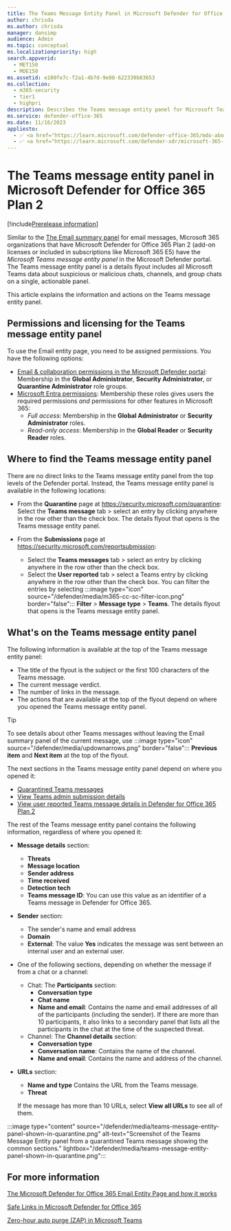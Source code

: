 ```yaml
---
title: The Teams Message Entity Panel in Microsoft Defender for Office 365
author: chrisda
ms.author: chrisda
manager: dansimp
audience: Admin
ms.topic: conceptual
ms.localizationpriority: high
search.appverid:
  - MET150
  - MOE150
ms.assetid: e100fe7c-f2a1-4b7d-9e08-622330b83653
ms.collection:
  - m365-security
  - tier1
  - highpri
description: Describes the Teams message entity panel for Microsoft Teams in Microsoft Defender for Office 365 Plan 2, how it does post-breach work like ZAP and Safe Links and gives admins a single pane of glass on Teams chat and channel threats like suspicious URLs..
ms.service: defender-office-365
ms.date: 11/16/2023
appliesto:
  - ✅ <a href="https://learn.microsoft.com/defender-office-365/mdo-about#defender-for-office-365-plan-1-vs-plan-2-cheat-sheet" target="_blank">Microsoft Defender for Office 365 Plan 1 and Plan 2</a>
  - ✅ <a href="https://learn.microsoft.com/defender-xdr/microsoft-365-defender" target="_blank">Microsoft Defender XDR</a>
---
```


# The Teams message entity panel in Microsoft Defender for Office 365 Plan 2

[!include[Prerelease information](../includes/prerelease.md)]

Similar to the [The Email summary panel](mdo-email-entity-page.md#the-email-summary-panel) for email messages, Microsoft 365 organizations that have Microsoft Defender for Office 365 Plan 2 (add-on licenses or included in subscriptions like Microsoft 365 E5) have the _Microsoft Teams message entity panel_ in the Microsoft Defender portal. The Teams message entity panel is a details flyout includes all Microsoft Teams data about suspicious or malicious chats, channels, and group chats on a single, actionable panel.

This article explains the information and actions on the Teams message entity panel.

## Permissions and licensing for the Teams message entity panel

To use the Email entity page, you need to be assigned permissions. You have the following options:

- [Email & collaboration permissions in the Microsoft Defender portal](mdo-portal-permissions.md): Membership in the **Global Administrator**, **Security Administrator**, or **Quarantine Administrator** role groups.
- [Microsoft Entra permissions](/entra/identity/role-based-access-control/manage-roles-portal): Membership these roles gives users the required permissions _and_ permissions for other features in Microsoft 365:
  - _Full access_: Membership in the **Global Administrator** or **Security Administrator** roles.
  - _Read-only access_: Membership in the **Global Reader** or **Security Reader** roles.

## Where to find the Teams message entity panel

There are no direct links to the Teams message entity panel from the top levels of the Defender portal. Instead, the Teams message entity panel is available in the following locations:

- From the **Quarantine** page at <https://security.microsoft.com/quarantine>: Select the **Teams message** tab \> select an entry by clicking anywhere in the row other than the check box. The details flyout that opens is the Teams message entity panel.

- From the **Submissions** page at <https://security.microsoft.com/reportsubmission>:
  - Select the **Teams messages** tab \> select an entry by clicking anywhere in the row other than the check box.
  - Select the **User reported** tab \> select a Teams entry by clicking anywhere in the row other than the check box. You can filter the entries by selecting :::image type="icon" source="/defender/media/m365-cc-sc-filter-icon.png" border="false"::: **Filter** \> **Message type** \> **Teams**. The details flyout that opens is the Teams message entity panel.

## What's on the Teams message entity panel

The following information is available at the top of the Teams message entity panel:

- The title of the flyout is the subject or the first 100 characters of the Teams message.
- The current message verdict.
- The number of links in the message.
- The actions that are available at the top of the flyout depend on where you opened the Teams message entity panel.

> [!TIP]
> To see details about other Teams messages without leaving the Email summary panel of the current message, use :::image type="icon" source="/defender/media/updownarrows.png" border="false"::: **Previous item** and **Next item** at the top of the flyout.

The next sections in the Teams message entity panel depend on where you opened it:

- [Quarantined Teams messages](quarantine-admin-manage-messages-files.md#view-quarantined-teams-message-details)
- [View Teams admin submission details](submissions-admin.md#view-teams-admin-submission-details)
- [View user reported Teams message details in Defender for Office 365 Plan 2](submissions-admin.md#view-user-reported-teams-message-details-in-defender-for-office-365-plan-2)

The rest of the Teams message entity panel contains the following information, regardless of where you opened it:

- **Message details** section:
  - **Threats**
  - **Message location**
  - **Sender address**
  - **Time received**
  - **Detection tech**
  - **Teams message ID**: You can use this value as an identifier of a Teams message in Defender for Office 365.

- **Sender** section:
  - The sender's name and email address
  - **Domain**
  - **External**: The value **Yes** indicates the message was sent between an internal user and an external user.

- One of the following sections, depending on whether the message if from a chat or a channel:
  - Chat: The **Participants** section:
    - **Conversation type**
    - **Chat name**
    - **Name and email**: Contains the name and email addresses of all of the participants (including the sender). If there are more than 10 participants, it also links to a secondary panel that lists all the participants in the chat at the time of the suspected threat.
  - Channel: The **Channel details** section:
    - **Conversation type**
    - **Conversation name**: Contains the name of the channel.
    - **Name and email**: Contains the name and address of the channel.

- **URLs** section:
  - **Name and type** Contains the URL from the Teams message.
  - **Threat**

  If the message has more than 10 URLs, select **View all URLs** to see all of them.

:::image type="content" source="/defender/media/teams-message-entity-panel-shown-in-quarantine.png" alt-text="Screenshot of the Teams Message Entity panel from a quarantined Teams message showing the common sections." lightbox="/defender/media/teams-message-entity-panel-shown-in-quarantine.png":::

## For more information

[The Microsoft Defender for Office 365 Email Entity Page and how it works](mdo-email-entity-page.md)

[Safe Links in Microsoft Defender for Office 365](safe-links-about.md)

[Zero-hour auto purge (ZAP) in Microsoft Teams](zero-hour-auto-purge.md#zero-hour-auto-purge-zap-in-microsoft-teams)
